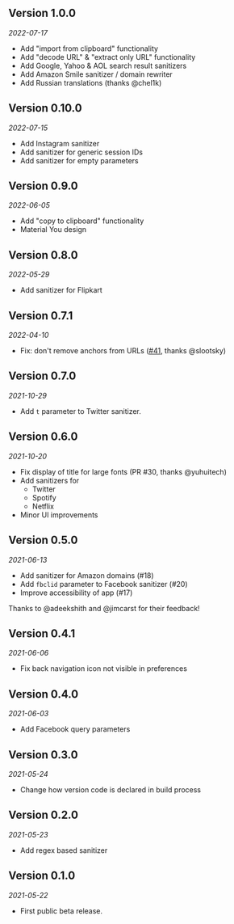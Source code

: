 ## Version 1.0.0

_2022-07-17_

- Add "import from clipboard" functionality
- Add "decode URL" & "extract only URL" functionality
- Add Google, Yahoo & AOL search result sanitizers
- Add Amazon Smile sanitizer / domain rewriter
- Add Russian translations (thanks @chel1k)

## Version 0.10.0

_2022-07-15_

- Add Instagram sanitizer
- Add sanitizer for generic session IDs
- Add sanitizer for empty parameters

## Version 0.9.0

_2022-06-05_

- Add "copy to clipboard" functionality
- Material You design

## Version 0.8.0

_2022-05-29_

- Add sanitizer for Flipkart

## Version 0.7.1

_2022-04-10_

- Fix: don't remove anchors from URLs ([#41](https://github.com/svenjacobs/leon/issues/41), thanks
  @slootsky)

## Version 0.7.0

_2021-10-29_

- Add `t` parameter to Twitter sanitizer.

## Version 0.6.0

_2021-10-20_

- Fix display of title for large fonts (PR #30, thanks @yuhuitech)
- Add sanitizers for
  - Twitter
  - Spotify
  - Netflix
- Minor UI improvements

## Version 0.5.0

_2021-06-13_

- Add sanitizer for Amazon domains (#18)
- Add `fbclid` parameter to Facebook sanitizer (#20)
- Improve accessibility of app (#17)

Thanks to @adeekshith and @jimcarst for their feedback!

## Version 0.4.1

_2021-06-06_

- Fix back navigation icon not visible in preferences

## Version 0.4.0

_2021-06-03_

- Add Facebook query parameters

## Version 0.3.0

_2021-05-24_

- Change how version code is declared in build process

## Version 0.2.0

_2021-05-23_

- Add regex based sanitizer

## Version 0.1.0

_2021-05-22_

- First public beta release.
